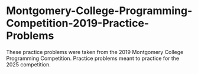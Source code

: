 # Montgomery-College-Programming-Competition-2019-Practice-Problems
These practice problems were taken from the 2019 Montgomery College Programming Competition. Practice problems meant to practice for the 2025 competition.
